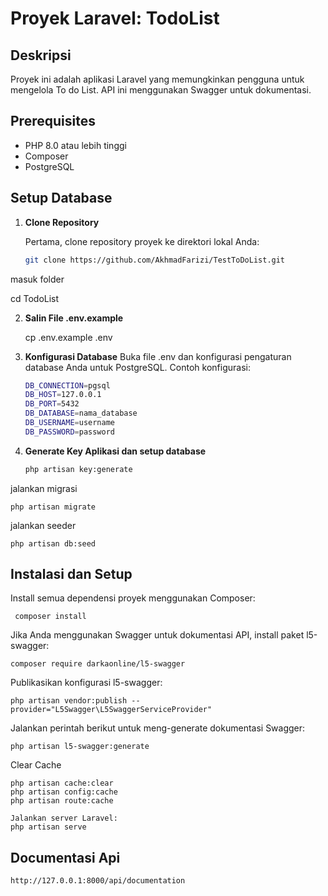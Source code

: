 # Proyek Laravel: TodoList

## Deskripsi

Proyek ini adalah aplikasi Laravel yang memungkinkan pengguna untuk mengelola To do List. API ini menggunakan Swagger untuk dokumentasi.

## Prerequisites

- PHP 8.0 atau lebih tinggi
- Composer
- PostgreSQL

## Setup Database

1. **Clone Repository**

   Pertama, clone repository proyek ke direktori lokal Anda:

   ```bash
   git clone https://github.com/AkhmadFarizi/TestToDoList.git

masuk folder 

   cd TodoList

2. **Salin File .env.example**

    cp .env.example .env

3. **Konfigurasi Database**
    Buka file .env dan konfigurasi pengaturan database Anda untuk PostgreSQL. Contoh konfigurasi:

    ```bash
    DB_CONNECTION=pgsql
    DB_HOST=127.0.0.1
    DB_PORT=5432
    DB_DATABASE=nama_database
    DB_USERNAME=username
    DB_PASSWORD=password

4. **Generate Key Aplikasi dan setup database**

    ```bash
    php artisan key:generate

jalankan migrasi

    php artisan migrate

jalankan seeder

    php artisan db:seed

## Instalasi dan Setup

Install semua dependensi proyek menggunakan Composer:

     composer install

Jika Anda menggunakan Swagger untuk dokumentasi API, install paket l5-swagger:

    composer require darkaonline/l5-swagger

Publikasikan konfigurasi l5-swagger:

    php artisan vendor:publish --provider="L5Swagger\L5SwaggerServiceProvider"

Jalankan perintah berikut untuk meng-generate dokumentasi Swagger:

    php artisan l5-swagger:generate

Clear Cache

    php artisan cache:clear
    php artisan config:cache
    php artisan route:cache

    Jalankan server Laravel:
    php artisan serve

## Documentasi Api

    http://127.0.0.1:8000/api/documentation


        


